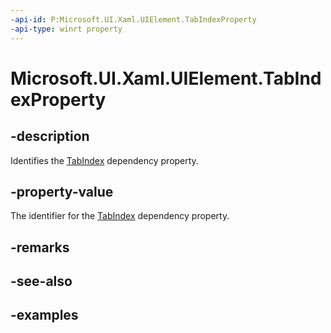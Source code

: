 ```yaml
---
-api-id: P:Microsoft.UI.Xaml.UIElement.TabIndexProperty
-api-type: winrt property
---
```


# Microsoft.UI.Xaml.UIElement.TabIndexProperty

<!--
public static Microsoft.UI.Xaml.DependencyProperty TabIndexProperty { get; }
-->

## -description

Identifies the [TabIndex](uielement_tabindex.md) dependency property.

## -property-value

The identifier for the [TabIndex](uielement_tabindex.md) dependency property.

## -remarks

## -see-also

## -examples
